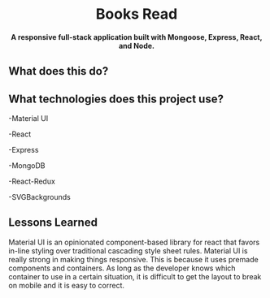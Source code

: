 
<h1 align="center">
  Books Read
</h1>

<h4 align="center">A responsive full-stack application built with Mongoose, Express, React, and Node.</h4>

## What does this do?

## What technologies does this project use? 

  -Material UI
  
  -React
  
  -Express
  
  -MongoDB
  
  -React-Redux
  
  -SVGBackgrounds

## Lessons Learned

Material UI is an opinionated component-based library for react that favors in-line styling over traditional cascading style sheet rules. Material UI is really strong in making things responsive. This is because it uses premade components and containers. As long as the developer knows which container to use in a certain situation, it is difficult to get the layout to break on mobile and it is easy to correct.



